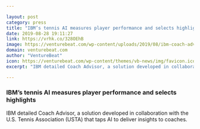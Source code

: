 ```yaml
---

layout: post
category: press
title: "IBM’s tennis AI measures player performance and selects highlights"
date: 2019-08-28 19:11:27
link: https://vrhk.co/328OEhB
image: https://venturebeat.com/wp-content/uploads/2019/08/ibm-coach-advisor-tennis-1200x675.png?w=1200&strip=all
domain: venturebeat.com
author: "VentureBeat"
icon: https://venturebeat.com/wp-content/themes/vb-news/img/favicon.ico
excerpt: "IBM detailed Coach Advisor, a solution developed in collaboration with the U.S. Tennis Association (USTA) that taps AI to deliver insights to coaches."

---
```


### IBM’s tennis AI measures player performance and selects highlights

IBM detailed Coach Advisor, a solution developed in collaboration with the U.S. Tennis Association (USTA) that taps AI to deliver insights to coaches.